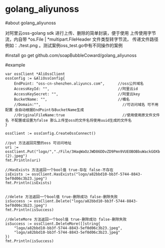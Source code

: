# golang_aliyunoss

#about golang_aliyunoss

对阿里云oss-golang sdk 进行上传、删除的简单封装，便于使用
上传使用字节流，内自带 *os.File | *multipart.FileHeader 文件类型转字节流，
传递文件路径 例如：./test.png 。测试案例oss_test.go中有不同操作的案例

#install 
go get github.com/soapBubbleCoward/golang_aliyunoss

#example

    var ossClient *AliOssClient
	ossConfig := &AliOssConfig{
		EndPoint: "oss-cn-shenzhen.aliyuncs.com",      //oss公共域名
		AccessKeyId: "",                               //阿里云id
		AccessKeySecret: "",                           //阿里云key
		BucketName: "",                                //桶名
		//Domain:"",                                     //可访问域名 可不用配置 会自动根据EndPoint与BucketName生成
		//OriginalFileName:true                          //使用使用原文件文件名 不配置或设置为false 那么上传至oss的文件名将使用uuid生成的文件名
	}

	ossClient := ossConfig.CreateOssConnect()
    
    //put 方法返回完整的oss 可访问地址
	uri := ossClient.Put("logo/","./File/3HaqWaOzJWD86DDvZD9Pmn9VUEOBOBbuWackGOXb (2).jpeg")
    fmt.Println(uri)

    //HasExists 方法返回一个bool值 true-存在 false-不存在
    isExists := ossClient.HasExists("logo/a82bbd10-bb3f-5744-8843-5ef0d06c3b23.jpeg")
    fmt.Println(isExists)
    
    
    //delete 方法返回一个bool值 true-删除成功 false-删除失败
    isSuccess := ossClient.Delete("logo/a82bbd10-bb3f-5744-8843-5ef0d06c3b23.jpeg")
    fmt.Println(isSuccess)
    
    //deleteMore 方法返回一个bool值 true-删除成功 false-删除失败
    isSuccess := ossClient.DeleteMore([]string{
        "logo/a82bbd10-bb3f-5744-8843-5ef0d06c3b23.jpeg",
        "logo/a82bbd10-bb3f-5744-8843-5ef0d06c3b23.jpeg"
    })
    fmt.Println(isSuccess)
	



